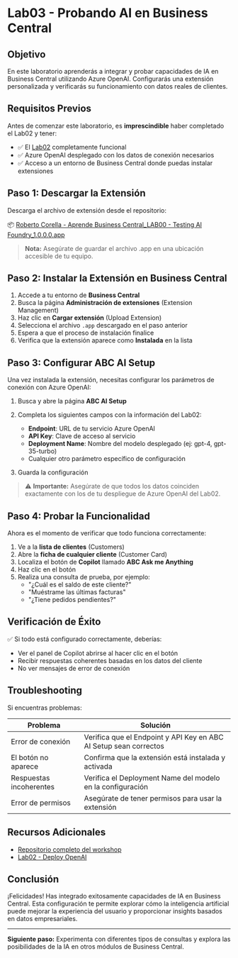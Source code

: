 # Lab03 - Probando AI en Business Central

## Objetivo
En este laboratorio aprenderás a integrar y probar capacidades de IA en Business Central utilizando Azure OpenAI. Configurarás una extensión personalizada y verificarás su funcionamiento con datos reales de clientes.

## Requisitos Previos

Antes de comenzar este laboratorio, es **imprescindible** haber completado el Lab02 y tener:

- ✅ El [Lab02](https://github.com/RCORELLA/AprendeBusinessCentralWorkshopsPublic/blob/main/lab_02_deploy_openAI.md) completamente funcional
- ✅ Azure OpenAI desplegado con los datos de conexión necesarios
- ✅ Acceso a un entorno de Business Central donde puedas instalar extensiones

## Paso 1: Descargar la Extensión

Descarga el archivo de extensión desde el repositorio:

📦 [Roberto Corella - Aprende Business Central_LAB00 - Testing AI Foundry_1.0.0.0.app](https://github.com/RCORELLA/AprendeBusinessCentralWorkshopsPublic/blob/main/Roberto%20Corella%20-%20Aprende%20Business%20Central_LAB00%20-%20Testing%20AI%20Foundry_1.0.0.0.app)

> **Nota:** Asegúrate de guardar el archivo .app en una ubicación accesible de tu equipo.

## Paso 2: Instalar la Extensión en Business Central

1. Accede a tu entorno de **Business Central**
2. Busca la página **Administración de extensiones** (Extension Management)
3. Haz clic en **Cargar extensión** (Upload Extension)
4. Selecciona el archivo `.app` descargado en el paso anterior
5. Espera a que el proceso de instalación finalice
6. Verifica que la extensión aparece como **Instalada** en la lista

## Paso 3: Configurar ABC AI Setup

Una vez instalada la extensión, necesitas configurar los parámetros de conexión con Azure OpenAI:

1. Busca y abre la página **ABC AI Setup**
2. Completa los siguientes campos con la información del Lab02:
   - **Endpoint**: URL de tu servicio Azure OpenAI
   - **API Key**: Clave de acceso al servicio
   - **Deployment Name**: Nombre del modelo desplegado (ej: gpt-4, gpt-35-turbo)
   - Cualquier otro parámetro específico de configuración

3. Guarda la configuración

> ⚠️ **Importante:** Asegúrate de que todos los datos coinciden exactamente con los de tu despliegue de Azure OpenAI del Lab02.

## Paso 4: Probar la Funcionalidad

Ahora es el momento de verificar que todo funciona correctamente:

1. Ve a la **lista de clientes** (Customers)
2. Abre la **ficha de cualquier cliente** (Customer Card)
3. Localiza el botón de **Copilot** llamado **ABC Ask me Anything**
4. Haz clic en el botón
5. Realiza una consulta de prueba, por ejemplo:
   - "¿Cuál es el saldo de este cliente?"
   - "Muéstrame las últimas facturas"
   - "¿Tiene pedidos pendientes?"

## Verificación de Éxito

✅ Si todo está configurado correctamente, deberías:
- Ver el panel de Copilot abrirse al hacer clic en el botón
- Recibir respuestas coherentes basadas en los datos del cliente
- No ver mensajes de error de conexión

## Troubleshooting

Si encuentras problemas:

| Problema | Solución |
|----------|----------|
| Error de conexión | Verifica que el Endpoint y API Key en ABC AI Setup sean correctos |
| El botón no aparece | Confirma que la extensión está instalada y activada |
| Respuestas incoherentes | Verifica el Deployment Name del modelo en la configuración |
| Error de permisos | Asegúrate de tener permisos para usar la extensión |

## Recursos Adicionales

- [Repositorio completo del workshop](https://github.com/RCORELLA/AprendeBusinessCentralWorkshopsPublic)
- [Lab02 - Deploy OpenAI](https://github.com/RCORELLA/AprendeBusinessCentralWorkshopsPublic/blob/main/lab_02_deploy_openAI.md)

## Conclusión

¡Felicidades! Has integrado exitosamente capacidades de IA en Business Central. Esta configuración te permite explorar cómo la inteligencia artificial puede mejorar la experiencia del usuario y proporcionar insights basados en datos empresariales.

---

**Siguiente paso:** Experimenta con diferentes tipos de consultas y explora las posibilidades de la IA en otros módulos de Business Central.
